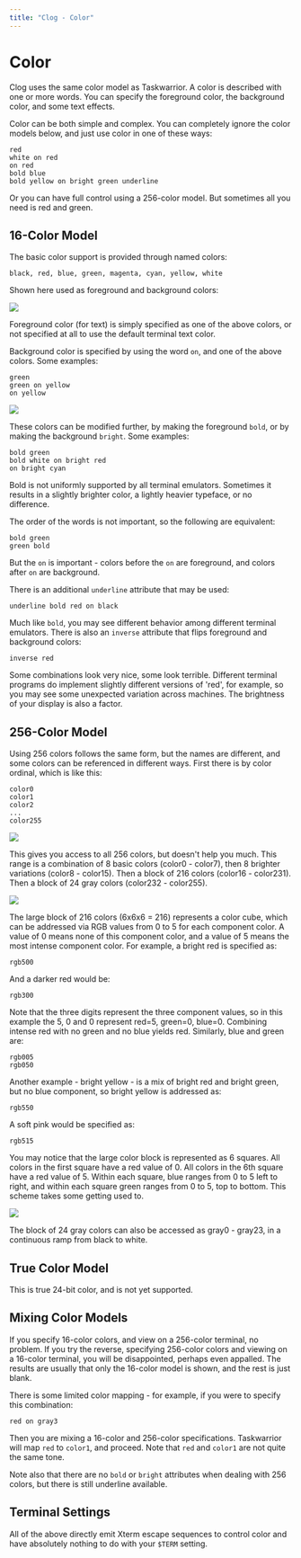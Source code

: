 ```yaml
---
title: "Clog - Color"
---
```


# Color

Clog uses the same color model as Taskwarrior.
A color iѕ described with one or more words.
You can specify the foreground color, the background color, and some text effects.

Color can be both simple and complex.
You can completely ignore the color models below, and just use color in one of these ways:

```
red
white on red
on red
bold blue
bold yellow on bright green underline
```

Or you can have full control using a 256-color model.
But sometimes all you need is red and green.

## 16-Color Model

The basic color support is provided through named colors:

```
black, red, blue, green, magenta, cyan, yellow, white
```

Shown here used as foreground and background colors:

![](img/clog/color1.png)

Foreground color (for text) is simply specified as one of the above colors, or not specified at all to use the default terminal text color.

Background color is specified by using the word `on`, and one of the above colors.
Some examples:

```
green
green on yellow
on yellow
```

![](img/clog/color2.png)

These colors can be modified further, by making the foreground `bold`, or by making the background `bright`.
Some examples:

```
bold green
bold white on bright red
on bright cyan
```

Bold is not uniformly supported by all terminal emulators.
Sometimes it results in a slightly brighter color, a lightly heavier typeface, or no difference.

The order of the words is not important, so the following are equivalent:

```
bold green
green bold
```

But the `on` is important - colors before the `on` are foreground, and colors after `on` are background.

There is an additional `underline` attribute that may be used:

```
underline bold red on black
```

Much like `bold`, you may see different behavior among different terminal emulators.
There is also an `inverse` attribute that flips foreground and background colors:

```
inverse red
```

Some combinations look very nice, some look terrible.
Different terminal programs do implement slightly different versions of \'red\', for example, so you may see some unexpected variation across machines.
The brightness of your display is also a factor.

## 256-Color Model

Using 256 colors follows the same form, but the names are different, and some colors can be referenced in different ways.
First there is by color ordinal, which is like this:

```
color0
color1
color2
...
color255
```

![](img/clog/color3.png)

This gives you access to all 256 colors, but doesn\'t help you much.
This range is a combination of 8 basic colors (color0 - color7), then 8 brighter variations (color8 - color15).
Then a block of 216 colors (color16 - color231).
Then a block of 24 gray colors (color232 - color255).

![](img/clog/color4.png)

The large block of 216 colors (6x6x6 = 216) represents a color cube, which can be addressed via RGB values from 0 to 5 for each component color.
A value of 0 means none of this component color, and a value of 5 means the most intense component color.
For example, a bright red is specified as:

```
rgb500
```

And a darker red would be:

```
rgb300
```

Note that the three digits represent the three component values, so in this example the 5, 0 and 0 represent red=5, green=0, blue=0.
Combining intense red with no green and no blue yields red.
Similarly, blue and green are:

```
rgb005
rgb050
```

Another example - bright yellow - is a mix of bright red and bright green, but no blue component, so bright yellow is addressed as:

```
rgb550
```

A soft pink would be specified as:

```
rgb515
```

You may notice that the large color block is represented as 6 squares.
All colors in the first square have a red value of 0.
All colors in the 6th square have a red value of 5.
Within each square, blue ranges from 0 to 5 left to right, and within each square green ranges from 0 to 5, top to bottom.
This scheme takes some getting used to.

![](img/clog/color5.png)

The block of 24 gray colors can also be accessed as gray0 - gray23, in a continuous ramp from black to white.

## True Color Model

This is true 24-bit color, and is not yet supported.

## Mixing Color Models

If you specify 16-color colors, and view on a 256-color terminal, no problem.
If you try the reverse, specifying 256-color colors and viewing on a 16-color terminal, you will be disappointed, perhaps even appalled.
The results are usually that only the 16-color model is shown, and the rest is just blank.

There is some limited color mapping - for example, if you were to specify this combination:

```
red on gray3
```

Then you are mixing a 16-color and 256-color specifications.
Taskwarrior will map `red` to `color1`, and proceed.
Note that `red` and `color1` are not quite the same tone.

Note also that there are no `bold` or `bright` attributes when dealing with 256 colors, but there is still underline available.

## Terminal Settings

All of the above directly emit Xterm escape sequences to control color and have absolutely nothing to do with your `$TERM` setting.

